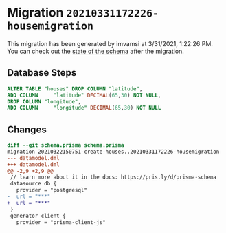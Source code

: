 # Migration `20210331172226-housemigration`

This migration has been generated by imvamsi at 3/31/2021, 1:22:26 PM.
You can check out the [state of the schema](./schema.prisma) after the migration.

## Database Steps

```sql
ALTER TABLE "houses" DROP COLUMN "latitude",
ADD COLUMN     "latitude" DECIMAL(65,30) NOT NULL,
DROP COLUMN "longitude",
ADD COLUMN     "longitude" DECIMAL(65,30) NOT NULL
```

## Changes

```diff
diff --git schema.prisma schema.prisma
migration 20210322150751-create-houses..20210331172226-housemigration
--- datamodel.dml
+++ datamodel.dml
@@ -2,9 +2,9 @@
 // learn more about it in the docs: https://pris.ly/d/prisma-schema
 datasource db {
   provider = "postgresql"
-  url = "***"
+  url = "***"
 }
 generator client {
   provider = "prisma-client-js"
```


